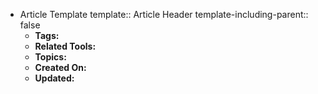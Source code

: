 - Article Template
  template:: Article Header
  template-including-parent:: false
	- **Tags:**
	- **Related Tools:**
	- **Topics:**
	- **Created On:**
	- **Updated:**